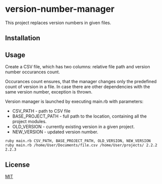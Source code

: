 # version-number-manager
This project replaces version numbers in given files.

## Installation

## Usage
Create a CSV file, which has two columns: relative file path and version number occurances count.

Occurances count ensures, that the manager changes only the predefined count of version in a file. In case there are other dependencies with the same version number, exception is thrown.

Version manager is launched by executing main.rb with parameters:

* CSV_PATH - path to CSV file
* BASE_PROJECT_PATH - full path to the location, containing all the project modules. 
* OLD_VERSION - currently existing version in a given project. 
* NEW_VERSION - updated version number.

```
ruby main.rb CSV_PATH, BASE_PROJECT_PATH, OLD_VERSION, NEW_VERSION
ruby main.rb /home/User/Documents/file.csv /home/User/projects/ 2.2.2 2.2.3
```
## License
[MIT](https://choosealicense.com/licenses/mit/)